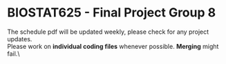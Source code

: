 # BIOSTAT625 - Final Project Group 8

The schedule pdf will be updated weekly, please check for any project updates.\
Please work on **individual coding files** whenever possible. **Merging** might fail.\
